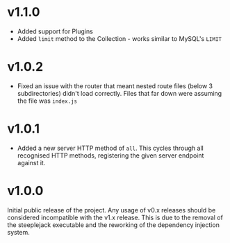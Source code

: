 # v1.1.0

 - Added support for Plugins
 - Added `limit` method to the Collection - works similar to MySQL's `LIMIT`

# v1.0.2

 - Fixed an issue with the router that meant nested route files (below 3 subdirectories) didn't load correctly. Files
 that far down were assuming the file was `index.js`

# v1.0.1

 - Added a new server HTTP method of `all`. This cycles through all recognised HTTP methods, registering the given
 server endpoint against it.

# v1.0.0

Initial public release of the project.  Any usage of v0.x releases should be considered incompatible with the v1.x
release.  This is due to the removal of the steeplejack executable and the reworking of the dependency injection system.
